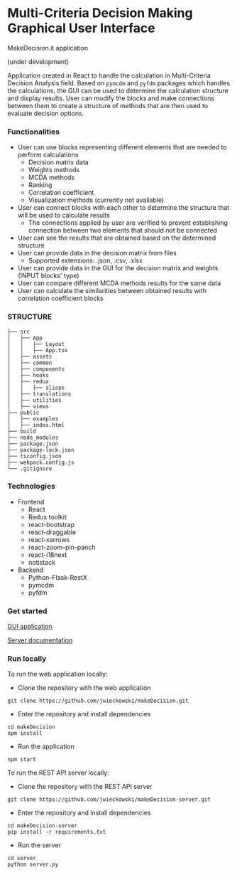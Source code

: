 # Multi-Criteria Decision Making Graphical User Interface

MakeDecision.it application

(under development)

Application created in React to handle the calculation in Multi-Criteria Decision Analysis field.
Based on `pymcdm` and `pyfdm` packages which handles the calculations, the GUI can be used to determine the calculation structure and display results. User can modify the blocks and make connections between them to create a structure of methods that are then used to evaluate decision options.

### Functionalities

- User can use blocks representing different elements that are needed to perform calculations
  - Decision matrix data
  - Weights methods
  - MCDA methods
  - Ranking
  - Correlation coefficient
  - Visualization methods (currently not available)
- User can connect blocks with each other to determine the structure that will be used to calculate results
  - The connections applied by user are verified to prevent establishing connection between two elements that should not be connected
- User can see the results that are obtained based on the determined structure
- User can provide data in the decision matrix from files
  - Supported extensions: .json, .csv, .xlsx
- User can provide data in the GUI for the decision matrix and weights (INPUT blocks' type)
- User can compare different MCDA methods results for the same data
- User can calculate the similarities between obtained results with correlation coefficient blocks

### STRUCTURE

```
├── src
│   ├── App
│   │   ├── Layout
│   │   ├── App.tsx
│   ├── assets
│   ├── common
│   ├── components
│   ├── hooks
│   ├── redux
│   │   ├── slices
│   ├── translations
│   ├── utilities
│   ├── views
├── public
│   ├── examples
│   ├── index.html
├── build
├── node_modules
├── package.json
├── package-lock.json
├── tsconfig.json
├── webpack.config.js
└── .gitignore

```

### Technologies

- Frontend
  - React
  - Redux toolkit
  - react-bootstrap
  - react-draggable
  - react-xarrows
  - react-zoom-pin-panch
  - react-i18next
  - notistack
- Backend
  - Python-Flask-RestX
  - pymcdm
  - pyfdm

### Get started

[GUI application](http://make-decision.it)

[Server documentation](http://api.make-decision.it/api/v1/documentation)

### Run locally

To run the web application locally:

- Clone the repository with the web application

```
git clone https://github.com/jwieckowski/makeDecision.git
```

- Enter the repository and install dependencies

```
cd makeDecision
npm install
```

- Run the application

```
npm start
```

To run the REST API server locally:

- Clone the repository with the REST API server

```
git clone https://github.com/jwieckowski/makeDecision-server.git
```

- Enter the repository and install dependencies

```
cd makeDecision-server
pip install -r requirements.txt
```

- Run the server

```
cd server
python server.py
```
